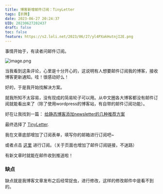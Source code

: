 ```yaml
---
title: 博客新增邮件订阅：TinyLetter
tags: [折腾]
date: 2023-06-27 20:24:37
UID: 20230627202437
draft: false
toc: false
feature: https://s2.loli.net/2023/06/27/yl4PXakHutnjI2E.png
---
```


事情开始于，有读者问邮件订阅。
<!--more-->

![image.png](https://s2.loli.net/2023/06/27/REPtuUZjTlHgMN3.png)

当我看到这条评论，心里是十分开心的，这说明有人想要邮件订阅我的博客，接收博客更新通知。哇！很感动好么！

好的，于是我开始找解决方案。


就我所知不太容易，没有现成的简易轮子可以用。从中文圈各大博客都没有邮件订阅就能看出来了（除了使用wordpress的博客站，有自带的邮件订阅功能）。

好在让我找到一篇：
[给静态博客添加newsletter的几种推荐方案](https://irithys.com/p/blog-newsletter/#tinyletter) 

最终选择了 [TinyLetter](https://app.tinyletter.com).

我在文章底部增加了订阅表单，填写你的邮箱进行订阅吧~

或者点击 [这里](https://tinyletter.com/lillianwho) 进行订阅。（关于页面也增加了邮件订阅链接，不迷路）

有新文章时就能在邮件收到推送啦！

### 缺点

缺点就是我博客文章发布之后经常捉虫，进行修改，这样的修改邮件中是看不到的。